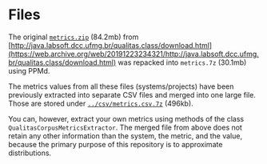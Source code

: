 Files
======

The original [`metrics.zip`](http://web.archive.org/web/20220814110913/http://java.labsoft.dcc.ufmg.br/qualitas.class/corpus/metrics.zip) (84.2mb) from [http://java.labsoft.dcc.ufmg.br/qualitas.class/download.html](https://web.archive.org/web/20191223234321/http://java.labsoft.dcc.ufmg.br/qualitas.class/download.html) was repacked into `metrics.7z` (30.1mb) using PPMd.

The metrics values from all these files (systems/projects) have been previously extracted into separate CSV files and merged into one large file. Those are stored under [`../csv/metrics.csv.7z`](../csv/metrics.csv.7z) (496kb).

You can, however, extract your own metrics using methods of the class `QualitasCorpusMetricsExtractor`. The merged file from above does not retain any other information than the system, the metric, and the value, because the primary purpose of this repository is to approximate distributions.
